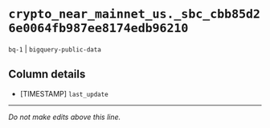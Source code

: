 # `crypto_near_mainnet_us._sbc_cbb85d26e0064fb987ee8174edb96210`
`bq-1` | `bigquery-public-data`

## Column details
* [TIMESTAMP] `last_update`

-------------------------------------------------------------------------------
*Do not make edits above this line.*
